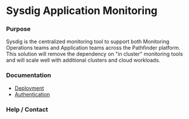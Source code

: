 # Sysdig Application Monitoring

### Purpose
Sysdig is the centralized monitoring tool to support both Monitoring Operations teams and Application teams across the Pathfinder platform. This solution will remove the dependency on "in cluster" monitoring tools and will scale well with additional clusters and cloud workloads. 

### Documentation
- [Deployment](docs/deployment.md)
- [Authentication](docs/auth.md)

### Help / Contact







